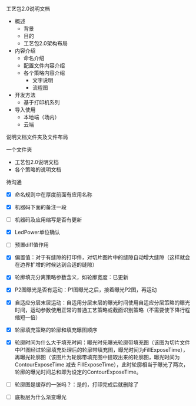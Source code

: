 工艺包2.0说明文档  

- 概述
  - 背景
  - 目的
  - 工艺包2.0架构布局
- 内容介绍
  - 命名介绍
  - 配置文件内容介绍
  - 各个策略内容介绍
    - 文字说明
    - 流程图
- 开发方法
  - 基于打印机系列
- 导入使用
  - 本地端（场内）
  - 云端



说明文档文件夹及文件布局

一个文件夹

- 工艺包2.0说明文档
- 各个策略的说明文档







待沟通

- [x] 命名规则中在厚度前面有应用名称
- [x] 机器码下面的备注一段
- [ ] 机器码及应用缩写是否有更新
- [x] LedPower单位确认
- [ ] 预置diff值作用
- [x] 偏置值：对于有缝隙的打印件，对切片图片中的缝隙自动增大缝隙（这样就会在边界扩增的时候达到合适的缝隙）
- [x] 轮廓填充分离策略参数含义，如轮廓宽度：已更新
- [x] P2图曝光是否有运动：P1图曝光之后，接着曝光P2图，再运动
- [x] 自适应分层末层运动：自适用分层末层的曝光时间使用自适应分层策略的曝光时间，运动参数使用正常的普通工艺策略或截面识别策略（不需要使下降行程缩短一倍）
- [x] 轮廓填充策略的轮廓和填充曝图顺序
- [x] 轮廓时间为什么大于填充时间：曝光时先曝光轮廓带填充图（该图为切片文件中P1图经过轮廓填充处理后的轮廓带填充图，曝光时间为FillExposeTime），再曝光轮廓图（该图片为轮廓带填充图中提取出来的轮廓图，曝光时间为ContourExposeTime 减去 FillExposeTime），此时轮廓相当于曝光了两次，轮廓的曝光时间总和即为设定的ContourExposeTime。
- [ ] 轮廓图是缓存的一张吗？：是的，打印完成后就删除了
- [ ] 底板层为什么渐变曝光

























